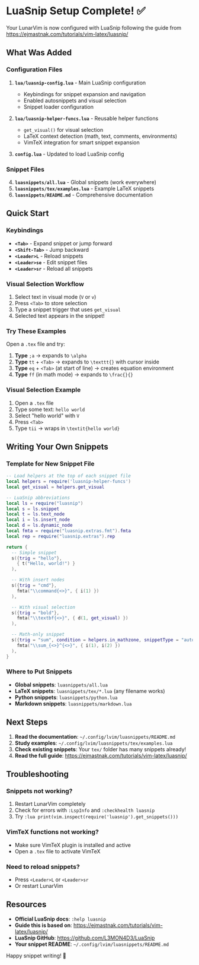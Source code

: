 # LuaSnip Setup Complete! ✅

Your LunarVim is now configured with LuaSnip following the guide from https://ejmastnak.com/tutorials/vim-latex/luasnip/

## What Was Added

### Configuration Files
1. **`lua/luasnip-config.lua`** - Main LuaSnip configuration
   - Keybindings for snippet expansion and navigation
   - Enabled autosnippets and visual selection
   - Snippet loader configuration

2. **`lua/luasnip-helper-funcs.lua`** - Reusable helper functions
   - `get_visual()` for visual selection
   - LaTeX context detection (math, text, comments, environments)
   - VimTeX integration for smart snippet expansion

3. **`config.lua`** - Updated to load LuaSnip config

### Snippet Files
4. **`luasnippets/all.lua`** - Global snippets (work everywhere)
5. **`luasnippets/tex/examples.lua`** - Example LaTeX snippets
6. **`luasnippets/README.md`** - Comprehensive documentation

## Quick Start

### Keybindings
- **`<Tab>`** - Expand snippet or jump forward
- **`<Shift-Tab>`** - Jump backward
- **`<Leader>L`** - Reload snippets
- **`<Leader>se`** - Edit snippet files
- **`<Leader>sr`** - Reload all snippets

### Visual Selection Workflow
1. Select text in visual mode (`V` or `v`)
2. Press `<Tab>` to store selection
3. Type a snippet trigger that uses `get_visual`
4. Selected text appears in the snippet!

### Try These Examples

Open a `.tex` file and try:

1. **Type** `;a` → expands to `\alpha`
2. **Type** `tt` + `<Tab>` → expands to `\texttt{}` with cursor inside
3. **Type** `eq` + `<Tab>` (at start of line) → creates equation environment
4. **Type** `ff` (in math mode) → expands to `\frac{}{}`

### Visual Selection Example
1. Open a `.tex` file
2. Type some text: `hello world`
3. Select "hello world" with `V`
4. Press `<Tab>`
5. Type `tii` → wraps in `\textit{hello world}`

## Writing Your Own Snippets

### Template for New Snippet File

```lua
-- Load helpers at the top of each snippet file
local helpers = require('luasnip-helper-funcs')
local get_visual = helpers.get_visual

-- LuaSnip abbreviations
local ls = require("luasnip")
local s = ls.snippet
local t = ls.text_node
local i = ls.insert_node
local d = ls.dynamic_node
local fmta = require("luasnip.extras.fmt").fmta
local rep = require("luasnip.extras").rep

return {
  -- Simple snippet
  s({trig = "hello"},
    { t("Hello, world!") }
  ),

  -- With insert nodes
  s({trig = "cmd"},
    fmta("\\command{<>}", { i(1) })
  ),

  -- With visual selection
  s({trig = "bold"},
    fmta("\\textbf{<>}", { d(1, get_visual) })
  ),

  -- Math-only snippet
  s({trig = "sum", condition = helpers.in_mathzone, snippetType = "autosnippet"},
    fmta("\\sum_{<>}^{<>}", { i(1), i(2) })
  ),
}
```

### Where to Put Snippets

- **Global snippets**: `luasnippets/all.lua`
- **LaTeX snippets**: `luasnippets/tex/*.lua` (any filename works)
- **Python snippets**: `luasnippets/python.lua`
- **Markdown snippets**: `luasnippets/markdown.lua`

## Next Steps

1. **Read the documentation**: `~/.config/lvim/luasnippets/README.md`
2. **Study examples**: `~/.config/lvim/luasnippets/tex/examples.lua`
3. **Check existing snippets**: Your `tex/` folder has many snippets already!
4. **Read the full guide**: https://ejmastnak.com/tutorials/vim-latex/luasnip/

## Troubleshooting

### Snippets not working?
1. Restart LunarVim completely
2. Check for errors with `:LspInfo` and `:checkhealth luasnip`
3. Try `:lua print(vim.inspect(require('luasnip').get_snippets()))`

### VimTeX functions not working?
- Make sure VimTeX plugin is installed and active
- Open a `.tex` file to activate VimTeX

### Need to reload snippets?
- Press `<Leader>L` or `<Leader>sr`
- Or restart LunarVim

## Resources

- **Official LuaSnip docs**: `:help luasnip`
- **Guide this is based on**: https://ejmastnak.com/tutorials/vim-latex/luasnip/
- **LuaSnip GitHub**: https://github.com/L3MON4D3/LuaSnip
- **Your snippet README**: `~/.config/lvim/luasnippets/README.md`

Happy snippet writing! 🚀
